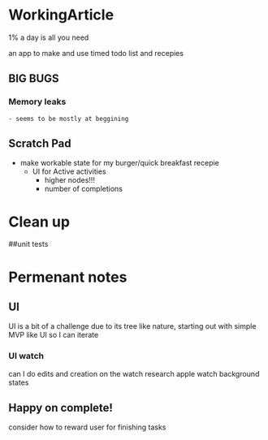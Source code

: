 # WorkingArticle
1% a day is all you need

an app to make and use timed todo list and recepies

## BIG BUGS
### Memory leaks
    - seems to be mostly at beggining

## Scratch Pad
- make workable state for my burger/quick breakfast recepie
    - UI for Active activities
        - higher nodes!!!
        - number of completions

# Clean up
##unit tests

# Permenant notes
## UI
UI is a bit of a challenge due to its tree like nature, starting out with 
simple MVP like UI so I can iterate

### UI watch
can I do edits and creation on the watch
research apple watch background states

## Happy on complete!
consider how to reward user for finishing tasks
